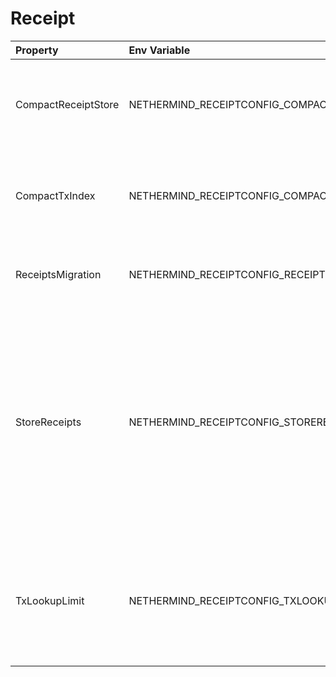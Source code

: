# Receipt



| Property | Env Variable | Description | Default |
| :--- | :--- | :--- | :--- |
| CompactReceiptStore | NETHERMIND_RECEIPTCONFIG_COMPACTRECEIPTSTORE | If set to 'true' then reduce receipt db size at expense of rpc performance. | true |
| CompactTxIndex | NETHERMIND_RECEIPTCONFIG_COMPACTTXINDEX | If set to 'true' then reduce receipt tx index db size at expense of rpc performance. | true |
| ReceiptsMigration | NETHERMIND_RECEIPTCONFIG_RECEIPTSMIGRATION | If set to 'true' then receipts db will be migrated to new schema. | false |
| StoreReceipts | NETHERMIND_RECEIPTCONFIG_STORERECEIPTS | If set to 'false' then transaction receipts will not be stored in the database after a new block is processed. This setting is independent from downloading receipts in fast sync mode. | true |
| TxLookupLimit | NETHERMIND_RECEIPTCONFIG_TXLOOKUPLIMIT | Number of recent blocks to maintain transaction index. 0 to never remove tx index. -1 to never index. | 2350000 |
